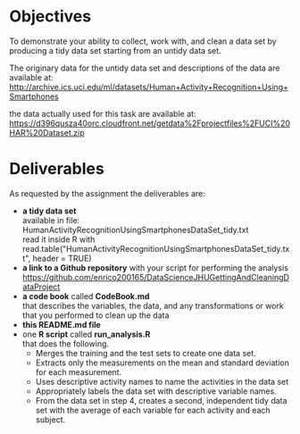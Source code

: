 # Objectives
To demonstrate your ability to collect, work with, and clean a data set by producing a tidy data set starting from an untidy data set.

The originary data for the untidy data set and descriptions of the data are available at:
http://archive.ics.uci.edu/ml/datasets/Human+Activity+Recognition+Using+Smartphones

the data actually used for this task are available at:
https://d396qusza40orc.cloudfront.net/getdata%2Fprojectfiles%2FUCI%20HAR%20Dataset.zip

# Deliverables
As requested by the assignment the deliverables are:
* **a tidy data set**
<br />available in file: HumanActivityRecognitionUsingSmartphonesDataSet_tidy.txt
<br />read it inside R with read.table("HumanActivityRecognitionUsingSmartphonesDataSet_tidy.txt", header = TRUE)
* **a link to a Github repository** with your script for performing the analysis
<br />https://github.com/enrico200165/DataScienceJHUGettingAndCleaningDataProject
* **a code book** called **CodeBook.md**
  <br />that describes the variables, the data, and any transformations or work that you performed to clean up the data
* **this README.md file**
* one **R script** called **run_analysis.R**
<br />that does the following.
  * Merges the training and the test sets to create one data set.
  * Extracts only the measurements on the mean and standard deviation for each measurement.
  * Uses descriptive activity names to name the activities in the data set
  * Appropriately labels the data set with descriptive variable names.
  * From the data set in step 4, creates a second, independent tidy data set with the average of each variable for each activity and each subject.
 
 
 
 
 






